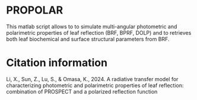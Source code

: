 # PROPOLAR
This matlab script allows to to simulate multi-angular photometric and polarimetric properties of leaf reflection (BRF, BPRF, DOLP) and to retrieves both leaf biochemical and surface structural parameters from BRF.

# Citation information
Li, X., Sun, Z., Lu, S., & Omasa, K., 2024. A radiative transfer model for characterizing photometric and polarimetric properties of leaf reflection: combination of PROSPECT and a polarized reflection function

